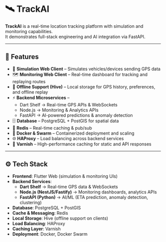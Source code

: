 # 🛰️ TrackAI

**TrackAI** is a real-time location tracking platform with simulation and monitoring capabilities.  
It demonstrates full-stack engineering and AI integration via FastAPI.

---

## 🌟 Features

- 📍 **Simulation Web Client** – Simulates vehicles/devices sending GPS data  
- 🗺️ **Monitoring Web Client** – Real-time dashboard for tracking and replaying routes  
- 💾 **Offline Support (Hive)** – Local storage for GPS history, preferences, and offline replay  
- ⚡ **Backend Microservices** –  
  - Dart Shelf → Real-time GPS APIs & WebSockets  
  - Node.js → Monitoring & Analytics APIs  
  - FastAPI → AI-powered predictions & anomaly detection  
- 🗄️ **Database** – PostgreSQL + PostGIS for spatial data  
- 🔗 **Redis** – Real-time caching & pub/sub  
- 🐳 **Docker & Swarm** – Containerized deployment and scaling  
- 🌐 **HAProxy** – Load balancing across backend services  
- 🚀 **Varnish** – High-performance caching for static and API responses  

---

## ⚙️ Tech Stack

- **Frontend**: Flutter Web (simulation & monitoring UIs)  
- **Backend Services**:  
  - **Dart Shelf** → Real-time GPS data & WebSockets  
  - **Node.js (NestJS/Fastify)** → Monitoring dashboards, analytics APIs  
  - **FastAPI (Python)** → AI/ML (ETA prediction, anomaly detection, clustering)  
- **Database**: PostgreSQL + PostGIS  
- **Cache & Messaging**: Redis  
- **Local Storage**: Hive (offline support on clients)  
- **Load Balancing**: HAProxy  
- **Caching Layer**: Varnish  
- **Deployment**: Docker, Docker Swarm  
